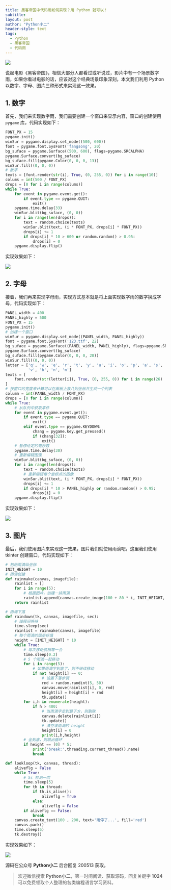 ```yaml
---
title: 黑客帝国中代码雨如何实现？用 Python 就可以！
subtitle: 
layout: post
author: "Python小二"
header-style: text
tags:
  - Python
  - 黑客帝国
  - 代码雨
---
```


![](https://img-blog.csdnimg.cn/20200513195300132.jpg)

说起电影《黑客帝国》，相信大部分人都看过或听说过，影片中有一个场景数字雨，如果你看过电影的话，应该对这个经典场景印象深刻，本文我们利用 Python 以数字、字母、图片三种形式来实现这一效果。

## 1. 数字

首先，我们来实现数字雨，我们需要创建一个窗口来显示内容，窗口的创建使用 `pygame` 库，代码实现如下：

```python
FONT_PX = 15
pygame.init()
winSur = pygame.display.set_mode((500, 600))
font = pygame.font.SysFont('fangsong', 20)
bg_suface = pygame.Surface((500, 600), flags=pygame.SRCALPHA)
pygame.Surface.convert(bg_suface)
bg_suface.fill(pygame.Color(0, 0, 0, 13))
winSur.fill((0, 0, 0))
# 数字
texts = [font.render(str(i), True, (0, 255, 0)) for i in range(10)]
colums = int(500 / FONT_PX)
drops = [0 for i in range(colums)]
while True:
    for event in pygame.event.get():
        if event.type == pygame.QUIT:
            exit()
    pygame.time.delay(33)
    winSur.blit(bg_suface, (0, 0))
    for i in range(len(drops)):
        text = random.choice(texts)
        winSur.blit(text, (i * FONT_PX, drops[i] * FONT_PX))
        drops[i] += 1
        if drops[i] * 10 > 600 or random.random() > 0.95:
            drops[i] = 0
    pygame.display.flip()
```

实现效果如下：

![](https://img-blog.csdnimg.cn/20200513195342725.gif)

## 2. 字母

接着，我们再来实现字母雨，实现方式基本就是将上面实现数字雨的数字换成字母，代码实现如下：

```python
PANEL_width = 400
PANEL_highly = 500
FONT_PX = 15
pygame.init()
# 创建一个窗口
winSur = pygame.display.set_mode((PANEL_width, PANEL_highly))
font = pygame.font.SysFont('123.ttf', 22)
bg_suface = pygame.Surface((PANEL_width, PANEL_highly), flags=pygame.SRCALPHA)
pygame.Surface.convert(bg_suface)
bg_suface.fill(pygame.Color(0, 0, 0, 28))
winSur.fill((0, 0, 0))
letter = ['q', 'w', 'e', 'r', 't', 'y', 'u', 'i', 'o', 'p', 'a', 's', 'd', 'f', 'g', 'h', 'j', 'k', 'l', 'z', 'x', 'c',
          'v', 'b', 'n', 'm']
texts = [
    font.render(str(letter[i]), True, (0, 255, 0)) for i in range(26)
]
# 按窗口的宽度来计算可以在画板上放几列坐标并生成一个列表
column = int(PANEL_width / FONT_PX)
drops = [0 for i in range(column)]
while True:
    # 从队列中获取事件
    for event in pygame.event.get():
        if event.type == pygame.QUIT:
            exit()
        elif event.type == pygame.KEYDOWN:
            chang = pygame.key.get_pressed()
            if (chang[32]):
                exit()
    # 暂停给定的毫秒数
    pygame.time.delay(30)
    # 重新编辑图像
    winSur.blit(bg_suface, (0, 0))
    for i in range(len(drops)):
        text = random.choice(texts)
        # 重新编辑每个坐标点的图像
        winSur.blit(text, (i * FONT_PX, drops[i] * FONT_PX))
        drops[i] += 1
        if drops[i] * 10 > PANEL_highly or random.random() > 0.95:
            drops[i] = 0
    pygame.display.flip()
```

实现效果如下：

![](https://img-blog.csdnimg.cn/20200513195610469.gif)

## 3. 图片

最后，我们使用图片来实现这一效果，图片我们就使用雨滴吧，这里我们使用 tkinter 创建窗口，代码实现如下：

```python
# 初始雨滴纵坐标
INIT_HEIGHT = 10
# 雨滴创建
def rainmake(canvas, imagefile):
    rainlist = []
    for i in range(5):
        # 根据图片，创建一排雨滴
        rainlist.append(canvas.create_image(100 + 80 * i, INIT_HEIGHT, anchor=NE, image=imagefile))
    return rainlist

# 雨滴下落
def raindown(tk, canvas, imagefile, sec):
    # 线程间等待
    time.sleep(sec)
    rainlist = rainmake(canvas, imagefile)
    # 每个雨滴的纵坐标值
    height = [INIT_HEIGHT] * 10
    while True:
        # 每次移动前稍等一会
        time.sleep(0.2)
        # 5 个雨滴一起移动
        for i in range(5):
            # 如果雨滴字到底了，则不继续移动
            if not height[i] == 0:
                # 设置下落步调
                rnd = random.randint(5, 50)
                canvas.move(rainlist[i], 0, rnd)
                height[i] = height[i] + rnd
                tk.update()
        for i,h in enumerate(height):
            if h > 400:
                # 当雨滴字走到最下方，则删除
                canvas.delete(rainlist[i])
                tk.update()
                # 清空该雨滴的 height
                height[i] = 0
                print(i,h,height)
        # 全到底，则跳出循环
        if height == [0] * 5:
            print('break:',threading.current_thread().name)
            break

def lookloop(tk, canvas, thread):
    aliveflg = False
    while True:
        # 5s 检测一次
        time.sleep(5)
        for th in thread:
            if th.is_alive():
                aliveflg = True
            else:
                aliveflg = False
        if aliveflg == False:
            break
    canvas.create_text(100 , 200, text='雨停了...', fill='red')
    canvas.pack()
    time.sleep(5)
    tk.destroy()
```

实现效果如下：

![](https://img-blog.csdnimg.cn/20200513195715106.gif)

源码在公众号  **Python小二** 后台回复 200513 获取。

> 欢迎微信搜索 **Python小二**，第一时间阅读、获取源码，回复关键字 **1024** 可以免费领取个人整理的各类编程语言学习资料。